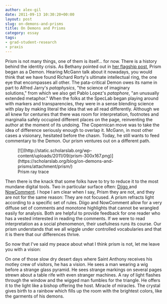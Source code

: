 ```yaml
---
author: alex-gil
date: 2011-09-13 10:30:20+00:00
layout: post
slug: on-demons-and-prisms
title: On Demons and Prisms
category: essay
tags:
- grad-student-research
- praxis
---
```


Prism is not many things, one of them is itself... for now. There is a history behind the identity crisis. As Bethany pointed out in [her flagship post](https://scholarslab.org/blog/crowdsourcing-interpretation/), Prism began as a Demon. Hearing McGann talk about it nowadays, you would think that we have found Richard Rorty's ultimate intellectual ring, the one eye that encompasses all other. The pata-critical Demon owes its name in part to Alfred Jarry's _pataphysics_, "the science of imaginary solutions," from which we also get Pablo Lopez's _pataphore_, "an unusually extended metaphor." When the folks at the SpecLab began playing around with markers and transparencies, they were in a sense blending science with play by making literal the idea that we all read differently. Although we all knew for centuries that there was room for interpretation, footnotes and marginalia safely occupied different places on the page, reinventing the author at the moment of its undoing. The Copernican move was to take the idea of difference seriously enough to overlap it. McGann, in most other cases a visionary, hesitated before the chasm. Today, he still wants to feed commentary to the Demon. Our prism ventures out on a different path.

<figure>
  [![](http://static.scholarslab.org/wp-content/uploads/2011/09/prism-300x167.png)](https://scholarslab.org/blog/on-demons-and-prisms/attachment/prism/)
  <figcaption>
Prism ray trace
</figcaption>

</figure>

Then there is the knack that some folks have to try to reduce it to the most mundane digital tools. Two in particular surface often: [Diigo ](http://www.diigo.com)and [NowComment](http://nowcomment.com/). I hope I am clear when I say, Prism they are not, and they are not for the same reason: They are not focused. A prism refracts light according to a specific set of rules. Diigo and NowComment allow for a very diffuse set of comments and monotone highlights that cannot be wrangled easily for analysis. Both are helpful to provide feedback for one reader who has a vested interested in reading the comments. If we were to read interpretation as a social phenomenon, their usefulness runs its course. Our prism understands that we all wiggle under controlled vocabularies and that it is there that our differences thrive.

So now that I've said my peace about what I think prism is not, let me leave you with a vision:

On one of those slow dry desert days where Saint Anthony receives his motley crew of visitors, he has a vision. He sees a man wearing a wig before a strange glass pyramid. He sees strange markings on several pages strewn about a table rife with even stranger machines. A ray of light flashes through the window and the wigged man fumbles for the triangle. He offers it to the light like a bishop offering the host. Miracle of miracles. The crystal gives birth to a rainbow which fills up the room with the brightest colors, like the garments of his demons.


